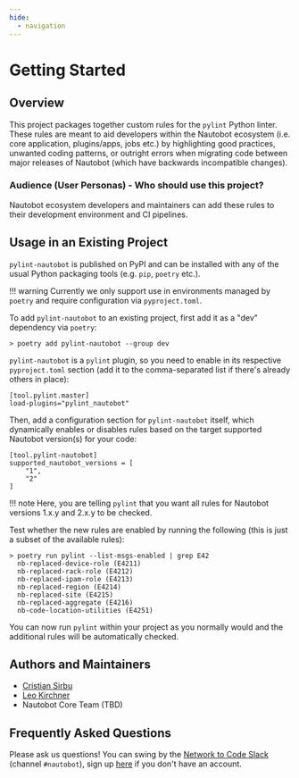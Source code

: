 ```yaml
---
hide:
  - navigation
---
```


# Getting Started

## Overview

This project packages together custom rules for the `pylint` Python linter. These rules are meant to aid developers within the Nautobot ecosystem (i.e. core application, plugins/apps, jobs etc.) by highlighting good practices, unwanted coding patterns, or outright errors when migrating code between major releases of Nautobot (which have backwards incompatible changes).

### Audience (User Personas) - Who should use this project?

Nautobot ecosystem developers and maintainers can add these rules to their development environment and CI pipelines.

## Usage in an Existing Project

`pylint-nautobot` is published on PyPI and can be installed with any of the usual Python packaging tools (e.g. `pip`, `poetry` etc.).

!!! warning
    Currently we only support use in environments managed by `poetry` and require configuration via `pyproject.toml`.

To add `pylint-nautobot` to an existing project, first add it as a "dev" dependency via `poetry`:

```
> poetry add pylint-nautobot --group dev
```

`pylint-nautobot` is a `pylint` plugin, so you need to enable in its respective `pyproject.toml` section (add it to the comma-separated list if there's already others in place):

```
[tool.pylint.master]
load-plugins="pylint_nautobot"
```

Then, add a configuration section for `pylint-nautobot` itself, which dynamically enables or disables rules based on the target supported Nautobot version(s) for your code:

```
[tool.pylint-nautobot]
supported_nautobot_versions = [
    "1",
    "2"
]
```

!!! note
    Here, you are telling `pylint` that you want all rules for Nautobot versions 1.x.y and 2.x.y to be checked.

Test whether the new rules are enabled by running the following (this is just a subset of the available rules):

```
> poetry run pylint --list-msgs-enabled | grep E42
  nb-replaced-device-role (E4211)
  nb-replaced-rack-role (E4212)
  nb-replaced-ipam-role (E4213)
  nb-replaced-region (E4214)
  nb-replaced-site (E4215)
  nb-replaced-aggregate (E4216)
  nb-code-location-utilities (E4251)
```

You can now run `pylint` within your project as you normally would and the additional rules will be automatically checked.

## Authors and Maintainers

- [Cristian Sirbu](https://github.com/cmsirbu)
- [Leo Kirchner](https://github.com/Kircheneer)
- Nautobot Core Team (TBD)

## Frequently Asked Questions

Please ask us questions! You can swing by the [Network to Code Slack](https://networktocode.slack.com/) (channel `#nautobot`), sign up [here](http://slack.networktocode.com/) if you don't have an account.
